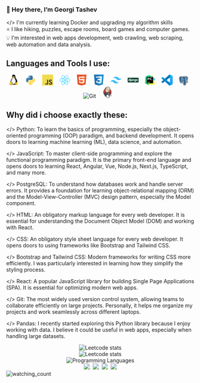 ### :wave: Hey there, I’m Georgi Tashev

</> I'm currently learning Docker and upgrading my algorithm skills   
:star: I like hiking, puzzles, escape rooms, board games and computer games.  
:bulb: I'm interested in web apps development, web crawling, web scraping, web automation and data analysis.  

## Languages and Tools I use:
<div align="center">
<img alt="Linux" width="30px" src="https://github.com/devicons/devicon/blob/v2.14.0/icons/linux/linux-original.svg" />&nbsp;&nbsp;&nbsp;
<img alt="Python" width="30px" src="https://github.com/devicons/devicon/raw/v2.14.0/icons/python/python-original.svg" />&nbsp;&nbsp;&nbsp;
<img alt="JavaScript" width="30px" src="https://github.com/devicons/devicon/blob/master/icons/javascript/javascript-original.svg">&nbsp;&nbsp;&nbsp;
<img alt="React" width="30px" src="https://github.com/devicons/devicon/blob/master/icons/react/react-original.svg">&nbsp;&nbsp;&nbsp;
<img  alt="HTML5" width="30px" src="https://github.com/devicons/devicon/blob/master/icons/html5/html5-original.svg">&nbsp;&nbsp;&nbsp;
<img  alt="CSS3" width="30px" src="https://github.com/devicons/devicon/blob/master/icons/css3/css3-original.svg">&nbsp;&nbsp;&nbsp;
<img  alt="TailwindCSS" width="30px" src="https://github.com/devicons/devicon/blob/master/icons/tailwindcss/tailwindcss-original.svg">&nbsp;&nbsp;&nbsp;
<img alt="Django" width="30px" src="https://github.com/devicons/devicon/raw/v2.14.0/icons/django/django-original.svg">&nbsp;&nbsp;&nbsp;
<img alt="PyCharm" width="30px" src="https://github.com/devicons/devicon/raw/v2.14.0/icons/pycharm/pycharm-original.svg">&nbsp;&nbsp;&nbsp;
<img  alt="Visual Studio Code" width="30px" src="https://github.com/devicons/devicon/blob/master/icons/vscode/vscode-original.svg" />&nbsp;&nbsp;&nbsp;
<img alt="PostgreSQL" width="26px" src="https://github.com/devicons/devicon/raw/v2.14.0/icons/postgresql/postgresql-original.svg" />&nbsp;&nbsp;&nbsp;
<img alt="Git" width="30px" src="https://cdn.pixabay.com/photo/2022/01/30/13/33/github-6980894_960_720.png" />&nbsp;&nbsp;&nbsp;
<img alt="Jenkins" width="30px" src="https://github.com/devicons/devicon/blob/v2.14.0/icons/jenkins/jenkins-original.svg" />&nbsp;&nbsp;&nbsp;
</div>

## Why did i choose exactly these:
</> Python: To learn the basics of programming, especially the object-oriented programming (OOP) paradigm, and backend development. It opens doors to learning machine learning (ML), data science, and automation.  

</> JavaScript: To master client-side programming and explore the functional programming paradigm. It is the primary front-end language and opens doors to learning React, Angular, Vue, Node.js, Next.js, TypeScript, and many more.  

</> PostgreSQL: To understand how databases work and handle server errors. It provides a foundation for learning object-relational mapping (ORM) and the Model-View-Controller (MVC) design pattern, especially the Model component.  

</> HTML: An obligatory markup language for every web developer. It is essential for understanding the Document Object Model (DOM) and working with React.  

</> CSS: An obligatory style sheet language for every web developer. It opens doors to using frameworks like Bootstrap and Tailwind CSS. 

</> Bootstrap and Tailwind CSS: Modern frameworks for writing CSS more efficiently. I was particularly interested in learning how they simplify the styling process.  

</> React: A popular JavaScript library for building Single Page Applications (SPA). It is essential for optimizing modern web apps.  

</> Git: The most widely used version control system, allowing teams to collaborate efficiently on large projects. Personally, it helps me organize my projects and work seamlessly across different laptops.  

</> Pandas: I recently started exploring this Python library because I enjoy working with data. I believe it could be useful in web apps, especially when handling large datasets.  


<div align="center">
<img alt="Leetcode stats" src="https://leetcode-stats.vercel.app/api?username=xaocccc&theme=Dark" width="495px"/>  
</div>

<div align="center">
<img alt="Leetcode stats" src="https://streak-stats.demolab.com/?user=xaoccc&theme=Dark" width="495px"/>  
</div>

<div align="center">
<img alt="Programming Languages" src="https://github-readme-stats-eight-theta.vercel.app/api/top-langs/?username=xaoccc&layout=compact&theme=dark&hide_border=true" width="495px"/>  
</div>


<div align="center">     
    <a target="_blank" rel="noopener noreferrer" href="https://www.linkedin.com/in/georgi-tashev-3aab33a/"><img src="https://img.shields.io/badge/linkedin-%230077B5.svg?style=for-the-badge&logo=Linkedin&logoColor=white"></a>&nbsp;
    <a href="https://www.facebook.com/georgi.tashev"><img src="https://img.shields.io/badge/Facebook-%231877F2.svg?style=for-the-badge&logo=Facebook&logoColor=white"></a>&nbsp;
    <a href="mailto:georgi.taschev@gmail.com"><img src="https://img.shields.io/badge/Gmail-D14836?style=for-the-badge&logo=gmail&logoColor=white"></a>&nbsp;
    <a href="https://discordapp.com/users/tashev_undead#3003"><img src="https://img.shields.io/badge/Discord-%235865F2.svg?style=for-the-badge&logo=discord&logoColor=white"></a>
</div>

<img src="https://komarev.com/ghpvc/?username=xaoccc&color=brightgreen" alt="watching_count" />

